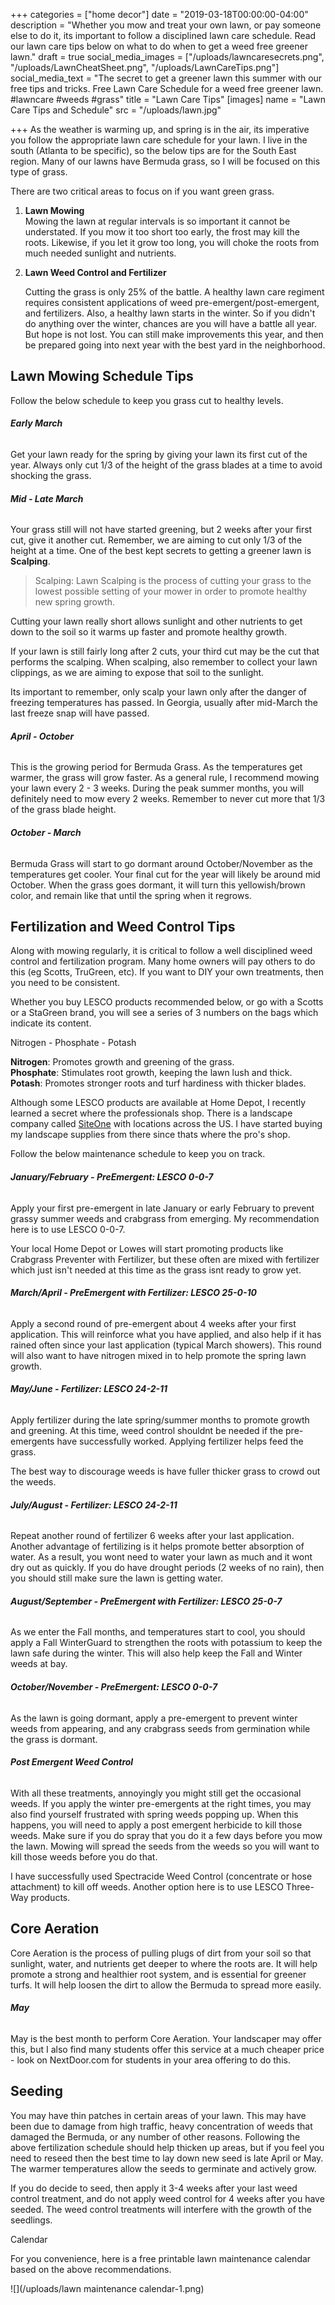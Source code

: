 +++
categories = ["home decor"]
date = "2019-03-18T00:00:00-04:00"
description = "Whether you mow and treat your own lawn, or pay someone else to do it, its important to follow a disciplined lawn care schedule. Read our lawn care tips below on what to do when to get a weed free greener lawn."
draft = true
social_media_images = ["/uploads/lawncaresecrets.png", "/uploads/LawnCheatSheet.png", "/uploads/LawnCareTips.png"]
social_media_text = "The secret to get a greener lawn this summer with our free tips and tricks. Free Lawn Care Schedule for a weed free greener lawn. #lawncare #weeds #grass"
title = "Lawn Care Tips"
[images]
name = "Lawn Care Tips and Schedule"
src = "/uploads/lawn.jpg"

+++
As the weather is warming up, and spring is in the air, its imperative you follow the appropriate lawn care schedule for your lawn.  I live in the south (Atlanta to be specific), so the below tips are for the South East region.  Many of our lawns have Bermuda grass, so I will be focused on this type of grass.

There are two critical areas to focus on if you want green grass.

1. **Lawn Mowing**  
   Mowing the lawn at regular intervals is so important it cannot be understated.  If you mow it too short too early, the frost may kill the roots.  Likewise, if you let it grow too long, you will choke the roots from much needed sunlight and nutrients.
2. **Lawn Weed Control and Fertilizer**

   Cutting the grass is only 25% of the battle.  A healthy lawn care regiment requires consistent applications of weed pre-emergent/post-emergent, and fertilizers.  Also, a healthy lawn starts in the winter.  So if you didn't do anything over the winter, chances are you will have a battle all year.  But hope is not lost.  You can still make improvements this year, and then be prepared going into next year with the best yard in the neighborhood.

## Lawn Mowing Schedule Tips

Follow the below schedule to keep you grass cut to healthy levels.

###### **Early March**

Get your lawn ready for the spring by giving your lawn its first cut of the year.  Always only cut 1/3 of the height of the grass blades at a time to avoid shocking the grass.

###### **Mid - Late March**

Your grass still will not have started greening, but 2 weeks after your first cut, give it another cut.  Remember, we are aiming to cut only 1/3 of the height at a time.  One of the best kept secrets to getting a greener lawn is **Scalping**.

> Scalping: Lawn Scalping is the process of cutting your grass to the lowest possible setting of your mower in order to promote healthy new spring growth.

Cutting your lawn really short allows sunlight and other nutrients to get down to the soil so it warms up faster and promote healthy growth.

If your lawn is still fairly long after 2 cuts, your third cut may be the cut that performs the scalping. When scalping, also remember to collect your lawn clippings, as we are aiming to expose that soil to the sunlight.

Its important to remember, only scalp your lawn only after the danger of freezing temperatures has passed.  In Georgia, usually after mid-March the last freeze snap will have passed.

###### **April - October**

This is the growing period for Bermuda Grass.  As the temperatures get warmer, the grass will grow faster.  As a general rule, I recommend mowing your lawn every 2 - 3 weeks.  During the peak summer months, you will definitely need to mow every 2 weeks.  Remember to never cut more that 1/3 of the grass blade height.

###### **October - March**

Bermuda Grass will start to go dormant around October/November as the temperatures get cooler.  Your final cut for the year will likely be around mid October.  When the grass goes dormant, it will turn this yellowish/brown color, and remain like that until the spring when it regrows.

## Fertilization and Weed Control Tips

Along with mowing regularly, it is critical to follow a well disciplined weed control and fertilization program.  Many home owners will pay others to do this (eg Scotts, TruGreen, etc).  If you want to DIY your own treatments, then you need to be consistent.

Whether you buy LESCO products recommended below, or go with a Scotts or a StaGreen brand, you will see a series of 3 numbers on the bags which indicate its content.

Nitrogen - Phosphate - Potash

**Nitrogen**: Promotes growth and greening of the grass.  
**Phosphate**: Stimulates root growth, keeping the lawn lush and thick.  
**Potash**: Promotes stronger roots and turf hardiness with thicker blades.

Although some LESCO products are available at Home Depot, I recently learned a secret where the professionals shop.  There is a landscape company called [SiteOne](https://www.siteone.com/ "SiteOne") with locations across the US. I have started buying my landscape supplies from there since thats where the pro's shop.

Follow the below maintenance schedule to keep you on track.

###### **January/February - PreEmergent: LESCO 0-0-7**

Apply your first pre-emergent in late January or early February to prevent grassy summer weeds and crabgrass from emerging.  My recommendation here is to use LESCO 0-0-7.

Your local Home Depot or Lowes will start promoting products like Crabgrass Preventer with Fertilizer, but these often are mixed with fertilizer which just isn't needed at this time as the grass isnt ready to grow yet.

###### **March/April - PreEmergent with Fertilizer: LESCO 25-0-10**

Apply a second round of pre-emergent about 4 weeks after your first application.  This will reinforce what you have applied, and also help if it has rained often since your last application (typical March showers). This round will also want to have nitrogen mixed in to help promote the spring lawn growth.

###### **May/June - Fertilizer: LESCO 24-2-11**

Apply fertilizer during the late spring/summer months to promote growth and greening.  At this time, weed control shouldnt be needed if the pre-emergents have successfully worked.  Applying fertilizer helps feed the grass.

The best way to discourage weeds is have fuller thicker grass to crowd out the weeds.

###### **July/August - Fertilizer: LESCO 24-2-11**

Repeat another round of fertilizer 6 weeks after your last application.  Another advantage of fertilizing is it helps promote better absorption of water.  As a result, you wont need to water your lawn as much and it wont dry out as quickly.  If you do have drought periods (2 weeks of no rain), then you should still make sure the lawn is getting water.

###### **August/September - PreEmergent with Fertilizer: LESCO 25-0-7**

As we enter the Fall months, and temperatures start to cool, you should apply a Fall WinterGuard to strengthen the roots with potassium to keep the lawn safe during the winter.  This will also help keep the Fall and Winter weeds at bay.

###### **October/November - PreEmergent: LESCO 0-0-7**

As the lawn is going dormant, apply a pre-emergent to prevent winter weeds from appearing, and any crabgrass seeds from germination while the grass is dormant.

###### **Post Emergent Weed Control**

With all these treatments, annoyingly you might still get the occasional weeds.  If you apply the winter pre-emergents at the right times, you may also find yourself frustrated with spring weeds popping up.  When this happens, you will need to apply a post emergent herbicide to kill those weeds.  Make sure if you do spray that you do it a few days before you mow the lawn.  Mowing will spread the seeds from the weeds so you will want to kill those weeds before you do that.

I have successfully used Spectracide Weed Control (concentrate or hose attachment) to kill off weeds.  Another option here is to use LESCO Three-Way products.

## Core Aeration

Core Aeration is the process of pulling plugs of dirt from your soil so that sunlight, water, and nutrients get deeper to where the roots are.  It will help promote a strong and healthier root system, and is essential for greener turfs.  It will help loosen the dirt to allow the Bermuda to spread more easily.

###### **May**

May is the best month to perform Core Aeration.  Your landscaper may offer this, but I also find many students offer this service at a much cheaper price - look on NextDoor.com for students in your area offering to do this.

## Seeding

You may have thin patches in certain areas of your lawn.  This may have been due to damage from high traffic, heavy concentration of weeds that damaged the Bermuda, or any number of other reasons.  Following the above fertilization schedule should help thicken up areas, but if you feel you need to reseed then the best time to lay down new seed is late April or May.  The warmer temperatures allow the seeds to germinate and actively grow.

If you do decide to seed, then apply it 3-4 weeks after your last weed control treatment, and do not apply weed control for 4 weeks after you have seeded.  The weed control treatments will interfere with the growth of the seedlings.

Calendar

For you convenience, here is a free printable lawn maintenance calendar based on the above recommendations.

![](/uploads/lawn maintenance calendar-1.png)